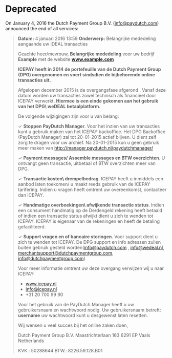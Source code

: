 # Deprecated

On January 4, 2016 the Dutch Payment Group B.V. (info@paydutch.com) announced the end of all services:

> __Datum:__ 4 januari 2016 13:59
> __Onderwerp:__ Belangrijke mededeling aangaande uw IDEAL transacties
> 
> Geachte heer/mevrouw,
> **Belangrijke mededeling** voor uw bedrijf __Example__ met de website __www.example.com__
> 
> __ICEPAY heeft in 2014 de portefeuille van de Dutch Payment Group (DPG) overgenomen en voert sindsdien de bijbehorende online transacties uit.__
>
> Afgelopen december 2015 is de overgangsfase afgerond . Vanaf deze datum worden uw transacties zowel technisch als financieel door ICEPAY verwerkt. __Hiermee is een einde gekomen aan het gebruik van het DPG\ weDEAL betaalplatform.__
> 
> De volgende wijzigingen zijn voor u van belang:
>
> ✓ **Stoppen PayDutch Manager**. Voor het inzien van uw transacties kunt u gebruik maken van het ICEPAY backoffice. Het DPG Backoffice (PayDutch Manager) zal tot 20-01-2015 actief blijven. U dient zelf zorg te dragen voor uw archief.  Na 20-01-2015 kun u geen gebruik meer maken van http://manager.paydutch.nl/paydutchmanager/   
>
> ✓ **Payment messages/ Assemble messages en BTW overzichten**. U ontvangt geen transactie, uitbetaal of BTW overzichten meer van DPG.
>
> ✓ **Transactie kosten\ drempelbedrag**. ICEPAY heeft u inmiddels een aanbod laten toekomen/ u maakt reeds gebruik van de ICEPAY tarifering. Indien u vragen heeft omtrent uw overeenkomst, contacteer dan ICEPAY.
>
> ✓ **Handmatige overboekingen\ afwijkende transactie status**. Indien een consument handmatig op de Derdengeld rekening heeft betaald of indien een transactie status afwijkt dient u zich te wenden tot ICEPAY. ICEPAY is eigenaar van de rekeningen en heeft de betaling gefaciliteerd.
>
> ✓ **Support vragen en of bancaire storingen**. Voor support dient u zich te wenden tot ICEPAY.  De DPG support en info adressen zullen buiten gebruik gesteld worden(info@paydutch.com , info@wedeal.nl, merchantsupport@dutchpaymentgroup.com, info@dutchpaymentgroup.com)
>
> Voor meer informatie omtrent uw deze overgang verwijzen wij u naar ICEPAY:
> - www.icepay.nl
> - info@icepay.nl
> - +31 20 700 99 90
> 
> Voor het gebruik van de PayDutch Manager heeft u uw gebruikersnaam en wachtwoord nodig.
> Uw gebruikersnaam betreft: __username__ uw wachtwoord kunt u desgewenst laten resetten.
>
> Wij wensen u veel succes bij het online zaken doen,
> 
> Dutch Payment Group B.V.
> Maastrichterlaan 163
> 6291 EP  Vaals
> Netherlands
> 
> KVK.: 50288644
> BTW.: 8226.59.128.B01
